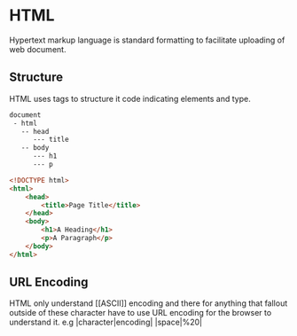 
# HTML 
Hypertext markup language is standard formatting to facilitate uploading of web document. 


## Structure 
HTML uses tags to structure it code indicating elements and type. 
````html
document
 - html
   -- head
      --- title
   -- body
      --- h1
      --- p
````

```html
<!DOCTYPE html>
<html>
    <head>
        <title>Page Title</title>
    </head>
    <body>
        <h1>A Heading</h1>
        <p>A Paragraph</p>
    </body>
</html>
```


## URL Encoding
HTML only understand [[ASCII]] encoding and there for anything that fallout outside of these character have to use URL encoding for the browser to understand it. 
e.g 
|character|encoding|
|space|%20|

